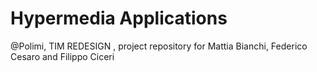 # Hypermedia Applications
@Polimi, TIM REDESIGN , project repository for Mattia Bianchi, Federico Cesaro and Filippo Ciceri
